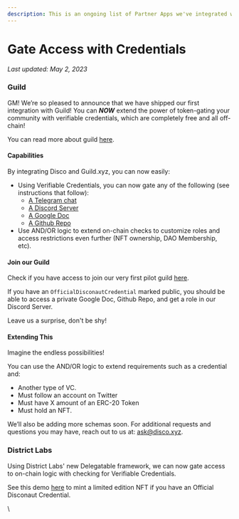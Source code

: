 ```yaml
---
description: This is an ongoing list of Partner Apps we've integrated with
---
```


# Gate Access with Credentials

_Last_ _updated: May 2, 2023_

### Guild

GM! We’re so pleased to announce that we have shipped our first integration with Guild! You can _**NOW**_ extend the power of token-gating your community with verifiable credentials, which are completely free and all off-chain!

You can read more about guild [here](https://docs.guild.xyz/guild/guides/readme).

#### Capabilities[​](https://docs.disco.xyz/Use%20Cases/gating-access-with-guild#capabilities) <a href="#capabilities" id="capabilities"></a>

By integrating Disco and Guild.xyz, you can now easily:

* Using Verifiable Credentials, you can now gate any of the following (see instructions that follow):
  * [A Telegram chat ](community-management-guild.xyz-integration/gating-a-telegram-chat-with-guild.md)
  * [A Discord Server](community-management-guild.xyz-integration/gating-a-discord-server-with-guild.md)
  * [A Google Doc](broken-reference)
  * [A Github Repo](broken-reference)
* Use AND/OR logic to extend on-chain checks to customize roles and access restrictions even further (NFT ownership, DAO Membership, etc).

#### Join our Guild[​](https://docs.disco.xyz/Use%20Cases/gating-access-with-guild#join-our-guild) <a href="#join-our-guild" id="join-our-guild"></a>

Check if you have access to join our very first pilot guild [here](https://guild.xyz/guild-disco-pilot).

If you have an `OfficialDisconautCredential` marked public, you should be able to access a private Google Doc, Github Repo, and get a role in our Discord Server.

Leave us a surprise, don't be shy!

#### Extending This[​](https://docs.disco.xyz/Use%20Cases/gating-access-with-guild#extending-this) <a href="#extending-this" id="extending-this"></a>

Imagine the endless possibilities!

You can use the AND/OR logic to extend requirements such as a credential and:

* Another type of VC.
* Must follow an account on Twitter
* Must have X amount of an ERC-20 Token
* Must hold an NFT.

We’ll also be adding more schemas soon. For additional requests and questions you may have, reach out to us at: [ask@disco.xyz](mailto:ask@disco.xyz).



### District Labs

Using District Labs' new Delegatable framework, we can now gate access to on-chain logic with checking for Verifiable Credentials.

See this demo [here](https://disco.districtlabs.com/) to mint a limited edition NFT if you have an Official Disconaut Credential.





\
